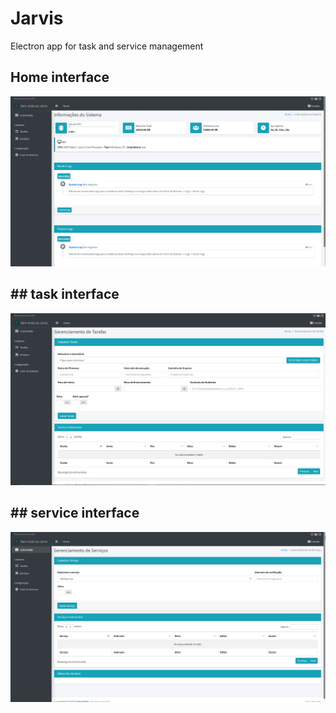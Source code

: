 # Jarvis
Electron app for task and service management

## Home interface

![Jarvis](https://github.com/Maurelima/Jarvis/blob/master/assets/img/main.png)

## ## task interface

![Jarvis](https://github.com/Maurelima/Jarvis/blob/master/assets/img/tasks.png)

## ## service interface

![Jarvis](https://github.com/Maurelima/Jarvis/blob/master/assets/img/services.png)
